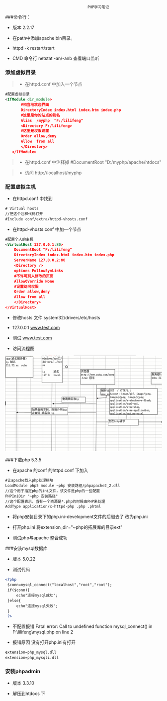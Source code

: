                                          PHP学习笔记

###命令行：

* 版本 2.2.17

* 在path中添加apache bin目录。
* httpd -k restart/start
* CMD 命令行  netstat -an/-anb 查看端口监听


### 添加虚拟目录

>* 在httpd.conf 中加入一个节点

```xml
#配置虚拟目录
<IfModule dir_module>
       #相当地欢迎界面
       DirectoryIndex index.html index.htm index.php
	   #这里是你的站点的别名
	   Alias  /myphp  "F:/lilifeng"
       <Directory F:/lilifeng>
	   #这里是权限设置
	   Order allow,deny
	   Allow  from all
	   </Directory>
   </IfModule>
```
>* 在httpd.conf 中注释掉 #DocumentRoot "D:/myphp/apache/htdocs"

>* 访问 http://localhost/myphp

### 配置虚拟主机

* 在httpd.conf 中找到

```xml
# Virtual hosts
//把这个注释代码打开
#Include conf/extra/httpd-vhosts.conf
```
* 在httpd-vhosts.conf 中加一个节点

```xml
#配置个人的主机
<VirtualHost 127.0.0.1:80>
    DocumentRoot "F:/lilifeng"
	DirectoryIndex index.html index.htm index.php
    ServerName 127.0.0.2:80
	<Directory />
	options FollowSymLinks
	#不许可别人修改的页面
	AllowOVerride None
	#设置访问权限
	Order allow,deny
	Allow from all
	</Directory>
</VirtualHost>
```
* 修改hosts 文件  system32/drivers/etc/hosts

* 127.0.0.1    www.test.com

* 测试  www.test.com

* 访问流程图

![访问流程图](https://github.com/2402091500/PHP/blob/master/%E8%AE%BF%E9%97%AE%E6%B5%81%E7%A8%8B%E5%9B%BE.png)


###下载php 5.3.5

* 在apache 的conf 的httpd.conf 下加入

```xml
#让apache载入php处理模块
LoadModule php5 module ~php 安装路径/phpapache2_2.dll
//这个用于指定php的ini文件，该文件是php的一些配置
PHPIniDir "~php 安装路径"
//这个配置表示，当有一个资源是*.php的时候由PHP来处理
AddType application/x-httpd-php .php .phtml
```

* 将php安装目录下的php.ini-development文件的后缀去了 改为php.ini

* 打开php.ini 将extension_dir="~php的拓展库的目录ext"

* 测试php与apache 整合成功

###安装mysql数据库

* 版本 5.0.22

* 测试代码 

```xml
<?php
 $conn=mysql_connect("localhost","root","root");
 if($conn){
	 echo"连接mysql成功";
 }else{
	 echo"连接mysql失败";
 }
 ?>
```

* 不配置报错 Fatal error: Call to undefined function mysql_connect() in F:\lilifeng\mysql.php on line 2

* 报错原因  没有打开php.ini有打开 

```xml
extension=php_mysql.dll
extension=php_mysqli.dll
```

### 安装phpadmin

* 版本 3.3.10

* 解压到htdocs 下
